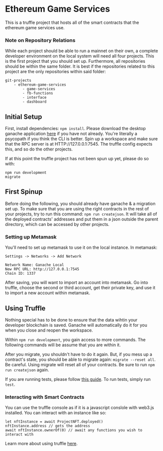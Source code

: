# Ethereum Game Services

This is a truffle project that hosts all of the smart contracts that the ethereum game services use.

### Note on Repository Relations

While each project should be able to run a mainnet on their own, a complete developer
environment on the local system will need all four projects. This is the first project
that you should set up.
Furthermore, all repositories should be within the same folder. It is best if the
repositories related to this project are the only repositories within said folder:

```
git-projects
    - ethereum-game-services
        - game-services
        - fb-functions
        - interface
        - dashboard
```

## Initial Setup

First, install dependencies: `npm install`.
Please download the desktop ganache application [here](https://trufflesuite.com/ganache/)
if you have not already. You're literally a psycopath if you think the CLI is better.
Spin up a workspace and make sure that the RPC server is at HTTP://127.0.0.1:7545. The
truffle config expects this, and so do the other projects.

If at this point the truffle project has not been spun up yet, please do so with:

```
npm run development
migrate
```

## First Spinup

Before doing the following, you should already have ganache & a migration set up.
To make sure that you are using the right contracts in the rest of your projects, try to
run this command: `npm run createjson`. It will take all of the deployed contracts'
addresses and put them in a json outside the parent directory, which can be accessed by
other projects.

### Setting up Metamask

You'll need to set up metamask to use it on the local instance. In metamask:

```
Settings -> Networks -> Add Network

Network Name: Ganache Local
New RPC URL: http://127.0.0.1:7545
Chain ID: 1337
```

After saving, you will want to import an account into metamask. Go into truffle, choose
the second or third account, get their private key, and use it to import a new account
within metamask.

## Using Truffle

Nothing special has to be done to ensure that the data wihtin your developer blockchain is
saved. Ganache will automatically do it for you when you close and reopen the workspace.  

Within `npm run development`, you gain access to more commands. The following commands will be
assume that you are within it.  

After you migrate, you shouldn't have to do it again. But, if you mess up a contract's state,
you should be able to migrate again: `migrate --reset all`. Be careful. Using migrate will reset
all of your contracts. Be sure to run `npm run createjson` again.  

If you are running tests, please follow
[this guide](https://trufflesuite.com/docs/truffle/testing/writing-tests-in-javascript.html).
To run tests, simply run `test`.

### Interacting with Smart Contracts

You can use the truffle console as if it is a javascript conslole with web3.js installed.
You can interact with an instance like so:

```
let nftInstance = await ProjectNFT.deployed()
nftInstance.address // gets the address
await nftInstance.ownerOf(0) // await any functions you wish to interact with
```

Learn more about using truffle
[here](https://trufflesuite.com/docs/truffle/getting-started/interacting-with-your-contracts.html).
